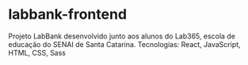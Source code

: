 # labbank-frontend
Projeto LabBank desenvolvido junto aos alunos do Lab365, escola de educação do SENAI de Santa Catarina. Tecnologias: React, JavaScript, HTML, CSS, Sass
